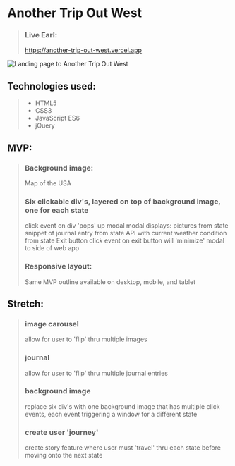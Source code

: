 # Another Trip Out West

> ### Live Earl:
>
> https://another-trip-out-west.vercel.app

![Landing page to Another Trip Out West](https://i.imgur.com/2z4JlUy.png)

## Technologies used:

> - HTML5
> - CSS3
> - JavaScript ES6
> - jQuery

## MVP:

> ### Background image:
>
> Map of the USA
>
> ### Six clickable div's, layered on top of background image, one for each state
>
> click event on div 'pops' up modal
> modal displays:
> pictures from state
> snippet of journal entry from state
> API with current weather condition from state
> Exit button
> click event on exit button will 'minimize' modal to side of web app
>
> ### Responsive layout:
>
> Same MVP outline available on desktop, mobile, and tablet

## Stretch:

> ### image carousel
>
> allow for user to 'flip' thru multiple images
>
> ### journal
>
> allow for user to 'flip' thru multiple journal entries
>
> ### background image
>
> replace six div's with one background image that has multiple click events, each event triggering a window for a different state
>
> ### create user 'journey'
>
> create story feature where user must 'travel' thru each state before moving onto the next state

